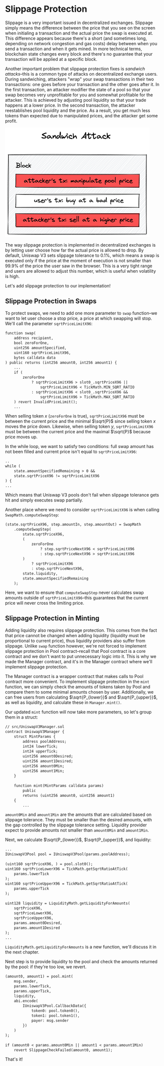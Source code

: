 # Slippage Protection

Slippage is a very important issued in decentralized exchanges. Slippage simply means the difference between the price that you see on the screen when initialing a transaction and the actual price the swap is executed at. This difference appears because there's a short (and sometimes long, depending on network congestion and gas costs) delay between when you send a transaction and when it gets mined. In more technical terms, blockchain state changes every block and there's no guarantee that your transaction will be applied at a specific block.

Another important problem that slippage protection fixes is *sandwich attacks*–this is a common type of attacks on decentralized exchange users. During sandwiching, attackers "wrap" your swap transactions in their two transactions: one goes before your transaction and the other goes after it. In the first transaction, an attacker modifier the state of a pool so that your swap becomes very unprofitable for you and somewhat profitable for the attacker. This is achieved by adjusting pool liquidity so that your trade happens at a lower price. In the second transaction, the attacker reestablishes pool liquidity and the price. As a result, you get much less tokens than expected due to manipulated prices, and the attacker get some profit.

![Sandwich attack](images/sandwich_attack.png)

The way slippage protection is implemented in decentralized exchanges is by letting user choose how far the actual price is allowed to drop. By default, Uniswap V3 sets slippage tolerance to 0.1%, which means a swap is executed only if the price at the moment of execution is not smaller than 99.9% of the price the user saw in the browser. This is a very tight range and users are allowed to adjust this number, which is useful when volatility is high.

Let's add slippage protection to our implementation!

## Slippage Protection in Swaps

To protect swaps, we need to add one more parameter to `swap` function–we want to let user choose a stop price, a price at which swapping will stop. We'll call the parameter `sqrtPriceLimitX96`:

```solidity
function swap(
    address recipient,
    bool zeroForOne,
    uint256 amountSpecified,
    uint160 sqrtPriceLimitX96,
    bytes calldata data
) public returns (int256 amount0, int256 amount1) {
    ...
    if (
        zeroForOne
            ? sqrtPriceLimitX96 > slot0_.sqrtPriceX96 ||
                sqrtPriceLimitX96 < TickMath.MIN_SQRT_RATIO
            : sqrtPriceLimitX96 < slot0_.sqrtPriceX96 &&
                sqrtPriceLimitX96 > TickMath.MAX_SQRT_RATIO
    ) revert InvalidPriceLimit();
    ...
```

When selling token $x$ (`zeroForOne` is true), `sqrtPriceLimitX96` must be between the current price and the minimal $\sqrt{P}$ since selling token $x$ moves the price down. Likewise, when selling token $y$, `sqrtPriceLimitX96` must be between the current price and the maximal $\sqrt{P}$ because price moves up.

In the while loop, we want to satisfy two conditions: full swap amount has not been filled and current price isn't equal to `sqrtPriceLimitX96`:
```solidity
..
while (
    state.amountSpecifiedRemaining > 0 &&
    state.sqrtPriceX96 != sqrtPriceLimitX96
) {
...
```

Which means that Uniswap V3 pools don't fail when slippage tolerance gets hit and simply executes swap partially.

Another place where we need to consider `sqrtPriceLimitX96` is when calling `SwapMath.computeSwapStep`:

```solidity
(state.sqrtPriceX96, step.amountIn, step.amountOut) = SwapMath
    .computeSwapStep(
        state.sqrtPriceX96,
        (
            zeroForOne
                ? step.sqrtPriceNextX96 < sqrtPriceLimitX96
                : step.sqrtPriceNextX96 > sqrtPriceLimitX96
        )
            ? sqrtPriceLimitX96
            : step.sqrtPriceNextX96,
        state.liquidity,
        state.amountSpecifiedRemaining
    );
```

Here, we want to ensure that `computeSwapStep` never calculates swap amounts outside of `sqrtPriceLimitX96`–this guarantees that the current price will never cross the limiting price.

## Slippage Protection in Minting

Adding liquidity also requires slippage protection. This comes from the fact that price cannot be changed when adding liquidity (liquidity must be proportional to current price), thus liquidity providers also suffer from slippage. Unlike `swap` function however, we're not forced to implement slippage protection in Pool contract–recall that Pool contract is a core contract and we don't want to put unnecessary logic into it. This is why we made the Manager contract, and it's in the Manager contract where we'll implement slippage protection.

The Manager contract is a wrapper contract that makes calls to Pool contract more convenient. To implement slippage protection in the `mint` function, we can simply check the amounts of tokens taken by Pool and compare them to some minimal amounts chosen by user. Additionally, we can free users from calculating $\sqrt{P_{lower}}$ and $\sqrt{P_{upper}}$, as well as liquidity, and calculate these in `Manager.mint()`.

Our updated `mint` function will now take more parameters, so let's group them in a struct:
```solidity
// src/UniswapV3Manager.sol
contract UniswapV3Manager {
    struct MintParams {
        address poolAddress;
        int24 lowerTick;
        int24 upperTick;
        uint256 amount0Desired;
        uint256 amount1Desired;
        uint256 amount0Min;
        uint256 amount1Min;
    }

    function mint(MintParams calldata params)
        public
        returns (uint256 amount0, uint256 amount1)
    {
        ...
```

`amount0Min` and `amount1Min` are the amounts that are calculated based on slippage tolerance. They must be smaller than the desired amounts, with the gap controlled by the slippage tolerance setting. Liquidity provider expect to provide amounts not smaller than `amount0Min` and `amount1Min`.

Next, we calculate $\sqrt{P_{lower}}$, $\sqrt{P_{upper}}$, and liquidity:
```solidity
...
IUniswapV3Pool pool = IUniswapV3Pool(params.poolAddress);

(uint160 sqrtPriceX96, ) = pool.slot0();
uint160 sqrtPriceLowerX96 = TickMath.getSqrtRatioAtTick(
    params.lowerTick
);
uint160 sqrtPriceUpperX96 = TickMath.getSqrtRatioAtTick(
    params.upperTick
);

uint128 liquidity = LiquidityMath.getLiquidityForAmounts(
    sqrtPriceX96,
    sqrtPriceLowerX96,
    sqrtPriceUpperX96,
    params.amount0Desired,
    params.amount1Desired
);
...
```

`LiquidityMath.getLiquidityForAmounts` is a new function, we'll discuss it in the next chapter.

Next step is to provide liquidity to the pool and check the amounts returned by the pool: if they're too low, we revert.
```solidity
(amount0, amount1) = pool.mint(
    msg.sender,
    params.lowerTick,
    params.upperTick,
    liquidity,
    abi.encode(
        IUniswapV3Pool.CallbackData({
            token0: pool.token0(),
            token1: pool.token1(),
            payer: msg.sender
        })
    )
);

if (amount0 < params.amount0Min || amount1 < params.amount1Min)
    revert SlippageCheckFailed(amount0, amount1);
```

That's it!